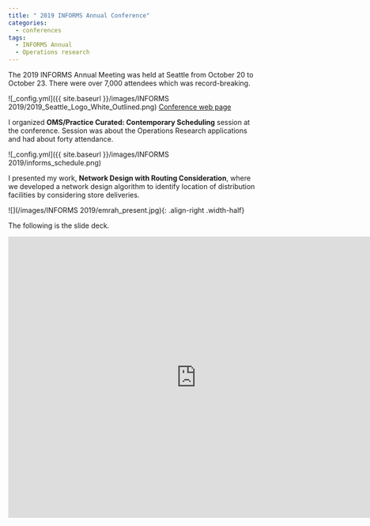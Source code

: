 ```yaml
---
title: " 2019 INFORMS Annual Conference"
categories:
  - conferences
tags:
  - INFORMS Annual
  - Operations research
--- 
```


The 2019 INFORMS Annual Meeting was held at Seattle from October 20 to October 23. There were
over 7,000 attendees which was record-breaking. 

![_config.yml]({{ site.baseurl }}/images/INFORMS 2019/2019_Seattle_Logo_White_Outlined.png)
[Conference web page](http://meetings2.informs.org/wordpress/seattle2019/)

I organized **OMS/Practice Curated: Contemporary Scheduling** session
at the conference. Session was about the Operations Research applications and had
about forty attendance. 

![_config.yml]({{ site.baseurl }}/images/INFORMS 2019/informs_schedule.png)

I presented my work, **Network Design with Routing Consideration**, where we developed 
a network design algorithm to identify location of distribution facilities
by considering store deliveries. 

<style type="text/css">
  p {
    .width-half {width: 50%}
  }
</style>

![](/images/INFORMS 2019/emrah_present.jpg){: .align-right .width-half}

The following is the slide deck.

<style type="text/css">
  p {
    .responsive-wrap iframe{ max-width: 100%;};
  }
</style>

<div class="responsive-wrap">
<!-- this is the embed code provided by Google -->
  <iframe src="https://docs.google.com/presentation/d/1uKyUdQ2WzBUil71hkKUmFIzGBh_dYVwiN4GSFWfhLg4/embed?start=false&loop=false&delayms=3000" frameborder="0" width="759" height="569" allowfullscreen="true" mozallowfullscreen="true" webkitallowfullscreen="true"></iframe>
<!-- Google embed ends -->
</div>
